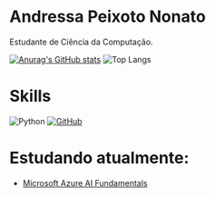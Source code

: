 
# Andressa Peixoto Nonato
Estudante de Ciência da Computação.

[![Anurag's GitHub stats](https://github-readme-stats.vercel.app/api?username=apnonato&theme=tokyonight&hide=stars&)](https://github.com/anuraghazra/github-readme-stats)
![Top Langs](https://github-readme-stats-git-masterrstaa-rickstaa.vercel.app/api/top-langs/?username=apnonato&&theme=tokyonight&layout=compact&text_color=FFF)
# Skills
![Python](https://img.shields.io/badge/python-3670A0?style=for-the-badge&logo=python&logoColor=ffdd54)
  [![GitHub](https://img.shields.io/badge/GitHub-100000?style=for-the-badge&logo=github&logoColor=white)](https://github.com/SEUUSERNAME)
# Estudando atualmente:
- [Microsoft Azure AI Fundamentals](https://web.dio.me/track/microsoft-azure-ai-fundamentals)
